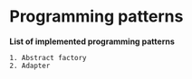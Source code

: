 # Programming patterns #

**List of implemented programming patterns**

    1. Abstract factory
    2. Adapter
